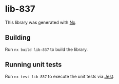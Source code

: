 # lib-837

This library was generated with [Nx](https://nx.dev).

## Building

Run `nx build lib-837` to build the library.

## Running unit tests

Run `nx test lib-837` to execute the unit tests via [Jest](https://jestjs.io).
